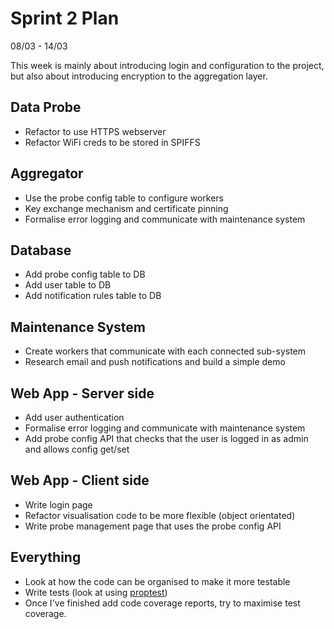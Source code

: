 # Sprint 2 Plan

08/03 - 14/03

This week is mainly about introducing login and configuration to the project,
but also about introducing encryption to the aggregation layer.

## Data Probe

- Refactor to use HTTPS webserver
- Refactor WiFi creds to be stored in SPIFFS

##  Aggregator

- Use the probe config table to configure workers
- Key exchange mechanism and certificate pinning
- Formalise error logging and communicate with maintenance system

## Database

- Add probe config table to DB
- Add user table to DB
- Add notification rules table to DB

## Maintenance System

- Create workers that communicate with each connected sub-system
- Research email and push notifications and build a simple demo

## Web App - Server side

- Add user authentication
- Formalise error logging and communicate with maintenance system
- Add probe config API that checks that the user is logged in as admin and allows config get/set

## Web App - Client side

- Write login page
- Refactor visualisation code to be more flexible (object orientated)
- Write probe management page that uses the probe config API

## Everything

- Look at how the code can be organised to make it more testable
- Write tests (look at using [proptest](https://docs.rs/proptest/0.9.4/proptest/))
- Once I've finished add code coverage reports, try to maximise test coverage.
